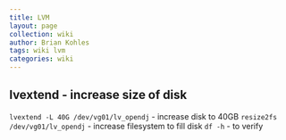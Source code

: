```yaml
---
title: LVM
layout: page
collection: wiki
author: Brian Kohles
tags: wiki lvm
categories: wiki
---
```


## lvextend - increase size of disk
`lvextend -L 40G /dev/vg01/lv_opendj`
	- increase disk to 40GB
`resize2fs /dev/vg01/lv_opendj`
	- increase filesystem to fill disk
`df -h`
	- to verify
